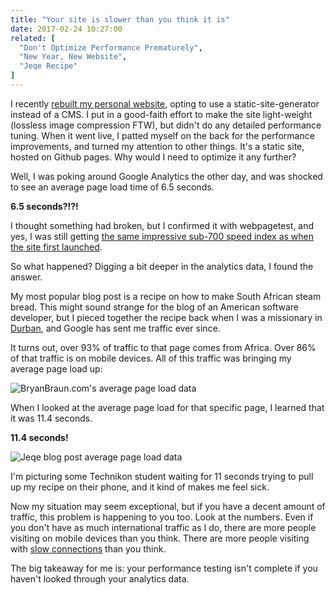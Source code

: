```yaml
---
title: "Your site is slower than you think it is"
date: 2017-02-24 10:27:00
related: [
  "Don't Optimize Performance Prematurely",
  "New Year, New Website",
  "Jeqe Recipe"
]
---
```


I recently [rebuilt my personal website]({{site.url}}/2016/12/29/new-year-new-website/), opting to use a static-site-generator instead of a CMS. I put in a good-faith effort to make the site light-weight (lossless image compression FTW), but didn't do any detailed performance tuning. When it went live, I patted myself on the back for the performance improvements, and turned my attention to other things. It's a static site, hosted on Github pages. Why would I need to optimize it any further?

Well, I was poking around Google Analytics the other day, and was shocked to see an average page load time of 6.5 seconds.

**6.5 seconds?!?!**

I thought something had broken, but I confirmed it with webpagetest, and yes, I was still getting [the same impressive sub-700 speed index as when the site first launched](https://www.webpagetest.org/result/161230_TY_43H/).

So what happened? Digging a bit deeper in the analytics data, I found the answer.

My most popular blog post is a recipe on how to make South African steam bread. This might sound strange for the blog of an American software developer, but I pieced together the recipe back when I was a missionary in [Durban](https://en.wikipedia.org/wiki/Durban), and Google has sent me traffic ever since.

It turns out, over 93% of traffic to that page comes from Africa. Over 86% of that traffic is on mobile devices. All of this traffic was bringing my average page load up:

![BryanBraun.com's average page load data]({{site.url}}/assets/images/performance-analytics-1.png)

When I looked at the average page load for that specific page, I learned that it was 11.4 seconds.

**11.4 seconds!**

![Jeqe blog post average page load data]({{site.url}}/assets/images/performance-analytics-2.png)

I'm picturing some Technikon student waiting for 11 seconds trying to pull up my recipe on their phone, and it kind of makes me feel sick.

Now my situation may seem exceptional, but if you have a decent amount of traffic, this problem is happening to you too. Look at the numbers. Even if you don't have as much international traffic as I do, there are more people visiting on mobile devices than you think. There are more people visiting with [slow connections](https://danluu.com/web-bloat/) than you think.

The big takeaway for me is: your performance testing isn't complete if you haven't looked through your analytics data.
